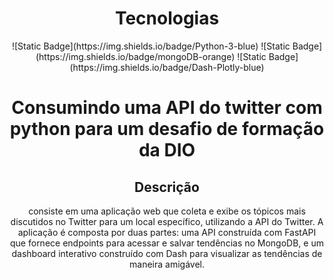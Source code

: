 <div align="center">
<h1>Tecnologias</h1>
![Static Badge](https://img.shields.io/badge/Python-3-blue)
![Static Badge](https://img.shields.io/badge/mongoDB-orange)
![Static Badge](https://img.shields.io/badge/Dash-Plotly-blue)
</div">

<h1>Consumindo uma API do twitter com python para um desafio de formação da DIO</h1>

## Descrição
 consiste em uma aplicação web que coleta e exibe os tópicos mais discutidos no Twitter para um local específico, utilizando a API do Twitter. A aplicação é composta por duas partes: uma API construída com FastAPI que fornece endpoints para acessar e salvar tendências no MongoDB, e um dashboard interativo construído com Dash para visualizar as tendências de maneira amigável.